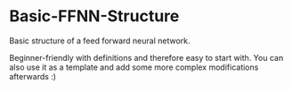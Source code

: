# Basic-FFNN-Structure 
Basic structure of a feed forward neural network. 

Beginner-friendly with definitions and therefore easy to start with. 
You can also use it as a template and add some more complex modifications afterwards :)
